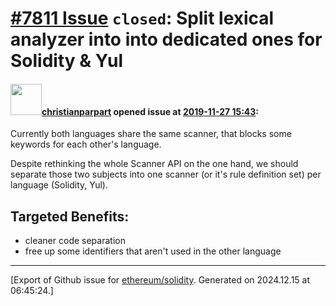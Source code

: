 # [\#7811 Issue](https://github.com/ethereum/solidity/issues/7811) `closed`: Split lexical analyzer into into dedicated ones for Solidity & Yul

#### <img src="https://avatars.githubusercontent.com/u/56763?u=373e0766d5c45bef8c7c7fc5ed48394935772065&v=4" width="50">[christianparpart](https://github.com/christianparpart) opened issue at [2019-11-27 15:43](https://github.com/ethereum/solidity/issues/7811):

Currently both languages share the same scanner, that blocks some keywords for each other's language.

Despite rethinking the whole Scanner API on the one hand, we should separate those two subjects into one scanner (or it's rule definition set) per language (Solidity, Yul).

## Targeted Benefits:
* cleaner code separation
* free up some identifiers that aren't used in the other language





-------------------------------------------------------------------------------



[Export of Github issue for [ethereum/solidity](https://github.com/ethereum/solidity). Generated on 2024.12.15 at 06:45:24.]
